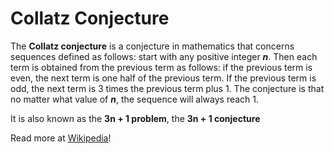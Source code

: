 # Collatz Conjecture
The **Collatz conjecture** is a conjecture in mathematics that concerns sequences defined as follows: start with any positive integer ***n***. Then each term is obtained from the previous term as follows: if the previous term is even, the next term is one half of the previous term. If the previous term is odd, the next term is 3 times the previous term plus 1. The conjecture is that no matter what value of ***n***, the sequence will always reach 1.

It is also known as the **3n + 1 problem**, the **3n + 1 conjecture**

Read more at [Wikipedia](https://en.wikipedia.org/wiki/Collatz_conjecture)!
